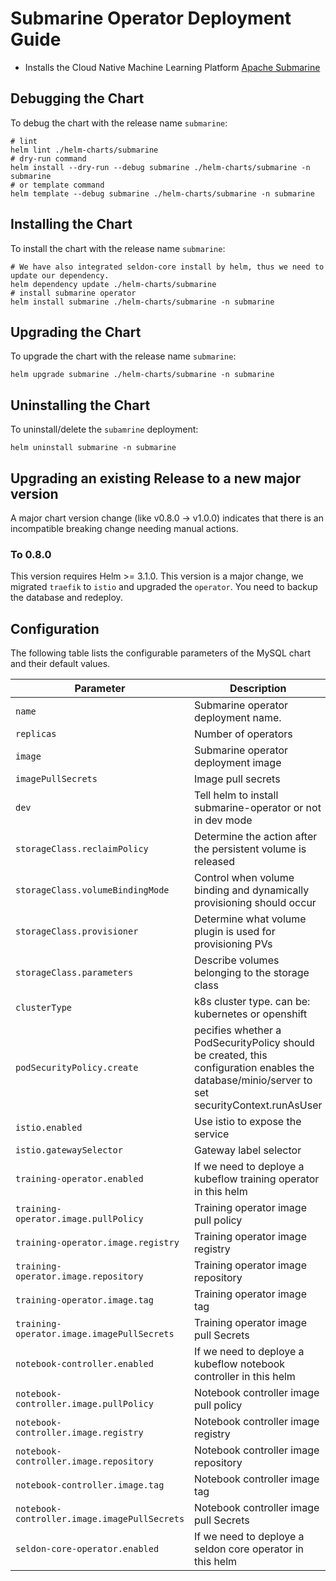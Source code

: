 <!---
  Licensed under the Apache License, Version 2.0 (the "License");
  you may not use this file except in compliance with the License.
  You may obtain a copy of the License at

   http://www.apache.org/licenses/LICENSE-2.0

  Unless required by applicable law or agreed to in writing, software
  distributed under the License is distributed on an "AS IS" BASIS,
  WITHOUT WARRANTIES OR CONDITIONS OF ANY KIND, either express or implied.
  See the License for the specific language governing permissions and
  limitations under the License. See accompanying LICENSE file.
-->

# Submarine Operator Deployment Guide

- Installs the Cloud Native Machine Learning Platform [Apache Submarine](https://submarine.apache.org/)

## Debugging the Chart

To debug the chart with the release name `submarine`:

```shell
# lint
helm lint ./helm-charts/submarine
# dry-run command
helm install --dry-run --debug submarine ./helm-charts/submarine -n submarine
# or template command
helm template --debug submarine ./helm-charts/submarine -n submarine
```

## Installing the Chart

To install the chart with the release name `submarine`:

```shell
# We have also integrated seldon-core install by helm, thus we need to update our dependency.
helm dependency update ./helm-charts/submarine
# install submarine operator
helm install submarine ./helm-charts/submarine -n submarine
```

## Upgrading the Chart

To upgrade the chart with the release name `submarine`:

```shell
helm upgrade submarine ./helm-charts/submarine -n submarine
```

## Uninstalling the Chart

To uninstall/delete the `subamrine` deployment:

```shell
helm uninstall submarine -n submarine
```

## Upgrading an existing Release to a new major version

A major chart version change (like v0.8.0 -> v1.0.0) indicates that there is an
incompatible breaking change needing manual actions.

### To 0.8.0

This version requires Helm >= 3.1.0.
This version is a major change, we migrated `traefik` to `istio` and upgraded the `operator`. You need to backup the database and redeploy.

## Configuration

The following table lists the configurable parameters of the MySQL chart and their default values.

| Parameter                                    | Description                                                                                                                                   | Default                                    |
| -------------------------------------------- | --------------------------------------------------------------------------------------------------------------------------------------------- | ------------------------------------------ |
| `name`                                       | Submarine operator deployment name.                                                                                                           | `submarine-operator`                       |
| `replicas`                                   | Number of operators                                                                                                                           | `1`                                        |
| `image`                                      | Submarine operator deployment image                                                                                                           | `apache/submarine:operator-0.8.0-SNAPSHOT` |
| `imagePullSecrets`                           | Image pull secrets                                                                                                                            | `[]`                                       |
| `dev`                                        | Tell helm to install submarine-operator or not in dev mode                                                                                    | `false`                                    |
| `storageClass.reclaimPolicy`                 | Determine the action after the persistent volume is released                                                                                  | `Delete`                                   |
| `storageClass.volumeBindingMode`             | Control when volume binding and dynamically provisioning should occur                                                                         | `Immediate`                                |
| `storageClass.provisioner`                   | Determine what volume plugin is used for provisioning PVs                                                                                     | `k8s.io/minikube-hostpath`                 |
| `storageClass.parameters`                    | Describe volumes belonging to the storage class                                                                                               | `{}`                                       |
| `clusterType`                                | k8s cluster type. can be: kubernetes or openshift                                                                                             | `kubernetes`                               |
| `podSecurityPolicy.create`                   | pecifies whether a PodSecurityPolicy should be created, this configuration enables the database/minio/server to set securityContext.runAsUser | `true`                                     |
| `istio.enabled`                              | Use istio to expose the service                                                                                                               | `true`                                     |
| `istio.gatewaySelector`                      | Gateway label selector                                                                                                                        | `istio: ingressgateway`                    |
| `training-operator.enabled`                  | If we need to deploye a kubeflow training operator in this helm                                                                               | `true`                                     |
| `training-operator.image.pullPolicy`         | Training operator image pull policy                                                                                                           | `IfNotPresent`                             |
| `training-operator.image.registry`           | Training operator image registry                                                                                                              | `public.ecr.aws`                           |
| `training-operator.image.repository`         | Training operator image repository                                                                                                            | `j1r0q0g6/training/training-operator`      |
| `training-operator.image.tag`                | Training operator image tag                                                                                                                   | `760ac1171dd30039a7363ffa03c77454bd714da5` |
| `training-operator.image.imagePullSecrets`   | Training operator image pull Secrets                                                                                                          | `[]`                                       |
| `notebook-controller.enabled`                | If we need to deploye a kubeflow notebook controller in this helm                                                                             | `true`                                     |
| `notebook-controller.image.pullPolicy`       | Notebook controller image pull policy                                                                                                         | `IfNotPresent`                             |
| `notebook-controller.image.registry`         | Notebook controller image registry                                                                                                            | `docker.io`                                |
| `notebook-controller.image.repository`       | Notebook controller image repository                                                                                                          | `apache/submarine`                         |
| `notebook-controller.image.tag`              | Notebook controller image tag                                                                                                                 | `notebook-controller-v1.4`                 |
| `notebook-controller.image.imagePullSecrets` | Notebook controller image pull Secrets                                                                                                        | `[]`                                       |
| `seldon-core-operator.enabled`               | If we need to deploye a seldon core operator in this helm                                                                                     | `true`                                     |
